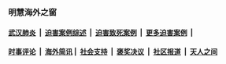 
### 明慧海外之窗

####  [武汉肺炎](indexes/365.md?t=06250801) &nbsp;|&nbsp;  [迫害案例综述](indexes/328.md?t=06250801) &nbsp;|&nbsp; [迫害致死案例](indexes/277.md?t=06250801)  &nbsp;|&nbsp; [更多迫害案例](indexes/81.md?t=06250801)  &nbsp;|&nbsp; 
####  [时事评论](indexes/19.md?t=06250801) &nbsp;|&nbsp; [海外简讯](indexes/245.md?t=06250801)&nbsp;|&nbsp;  [社会支持](indexes/140.md?t=06250801) &nbsp;|&nbsp; [褒奖决议](indexes/282.md?t=06250801) &nbsp;|&nbsp; [社区报道](indexes/91.md?t=06250801)  &nbsp;|&nbsp; [天人之间](indexes/78.md?t=06250801) 

